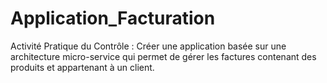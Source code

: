 # Application_Facturation
Activité Pratique du Contrôle : Créer une application basée sur une architecture micro-service qui permet de gérer les factures contenant des produits et appartenant à un client.
